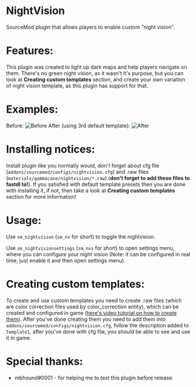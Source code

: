 # NightVision
SourceMod plugin that allows players to enable custom "night vision".

# Features:
This plugin was created to light up dark maps and help players navigate on them. There's no green night vision, as it wasn't it's purpose, but you can look at **Creating custom templates** section, and create your own variation of night vision template, as this plugin has support for that.

# Examples:
Before:
![Before](https://i.imgur.com/An9LQrP.png)
After (using 3rd default template):
![After](https://i.imgur.com/I6agg4D.png)

# Installing notices:
Install plugin like you normally would, don't forget about cfg file (``addons/sourcemod/configs/nightvision.cfg``) and .raw files (``materials/gammacase/nightvision/*.raw``) (**don't forget to add these files to fastdl to!**). If you satisfied with default template presets then you are done with installing it, if not, then take a look at **Creating custom templates** section for more information!

# Usage:
Use ``sm_nightvision`` (``sm_nv`` for short) to toggle the nightvision.

Use ``sm_nightvisionsettings`` (``sm_nvs`` for short) to open settings menu, where you can configure your night vision (Note: it can be configured in real time, just enable it and then open settings menu).

# Creating custom templates:
To create and use custom templates you need to create .raw files (which are color correction files used by color_correction entity), which can be created and configured in game ([here's video tutorial on how to create them](https://www.youtube.com/watch?v=Y9Qnr2N9joE)). After you've done creating them you need to add them into ``addons/sourcemod/configs/nightvision.cfg``, follow the description added to ``Template1``, after you've done with cfg file, you should be able to see and use it in game.

# Special thanks:
* mbhound#0001 - for helping me to test this plugin before release.
